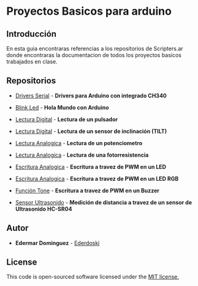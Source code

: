 # Proyectos Basicos para arduino

## Introducción

En esta guia encontraras referencias a los repositorios de Scripters.ar donde encontraras la documentacion de todos los proyectos basicos trabajados en clase.

## Repositorios

* [Drivers Serial](https://gitlab.com/scripters.ar/drivers)                 - **Drivers para Arduino con integrado CH340**

* [Blink Led](https://gitlab.com/scripters.ar/BlinkLed)                     - **Hola Mundo con Arduino**

* [Lectura Digital](https://gitlab.com/scripters.ar/LecturaBoton)           - **Lectura de un pulsador**

* [Lectura Digital](https://gitlab.com/scripters.ar/tilt)                   - **Lectura de un sensor de inclinación (TILT)**

* [Lectura Analogica](https://gitlab.com/scripters.ar/LecturaPotenciometro) - **Lectura de un potenciometro**

* [Lectura Analogica](https://gitlab.com/scripters.ar/fotorresistencia)     - **Lectura de una fotorresistencia**

* [Escritura Analogica](https://gitlab.com/scripters.ar/EscrituraAnalogica) - **Escritura a travez de PWM en un LED**

* [Escritura Analogica](https://gitlab.com/scripters.ar/rgb)                - **Escritura a travez de PWM en un LED RGB**

* [Función Tone](https://gitlab.com/scripters.ar/Buzzer)                    - **Escritura a travez de PWM en un Buzzer**

* [Sensor Ultrasonido](https://gitlab.com/scripters.ar/SensorDistancia)     - **Medición de distancia a travez de un sensor de Ultrasonido HC-SR04**


## Autor

* **Edermar Dominguez** - [Ederdoski](https://gitlab.com/Ederdoski/about)

## License

This code is open-sourced software licensed under the [MIT license.](https://opensource.org/licenses/MIT)
